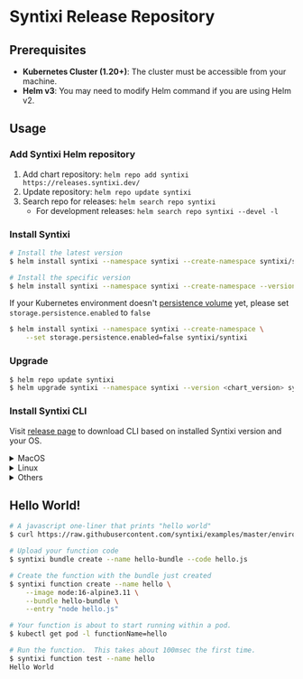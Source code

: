 # Syntixi Release Repository

## Prerequisites

* **Kubernetes Cluster (1.20+)**: The cluster must be accessible from your machine.
* **Helm v3**: You may need to modify Helm command if you are using Helm v2. 

## Usage

### Add Syntixi Helm repository

1. Add chart repository: `helm repo add syntixi https://releases.syntixi.dev/`
2. Update repository: `helm repo update syntixi`
3. Search repo for releases: `helm search repo syntixi`
    * For development releases: `helm search repo syntixi --devel -l`

### Install Syntixi

```bash
# Install the latest version
$ helm install syntixi --namespace syntixi --create-namespace syntixi/syntixi

# Install the specific version
$ helm install syntixi --namespace syntixi --create-namespace --version <chart_version> syntixi/syntixi 
```

If your Kubernetes environment doesn't [persistence volume](https://kubernetes.io/docs/concepts/storage/persistent-volumes/)
yet, please set `storage.persistence.enabled` to `false` 


```bash
$ helm install syntixi --namespace syntixi --create-namespace \
    --set storage.persistence.enabled=false syntixi/syntixi
```

### Upgrade

```bash
$ helm repo update syntixi
$ helm upgrade syntixi --namespace syntixi --version <chart_version> syntixi/syntixi
```

### Install Syntixi CLI

Visit [release page](https://github.com/syntixi/releases/releases) to download CLI based on installed Syntixi version and your OS.

<details>
  <summary>MacOS</summary>

```bash
$ curl -fLO -o syntixi https://github.com/syntixi/releases/releases/download/$(curl https://raw.githubusercontent.com/syntixi/releases/master/stable.txt)/syntixi-cli-osx
$ chmod +x syntixi
$ mv syntixi /usr/local/bin/syntixi
```
</details>

<details>
  <summary>Linux</summary>

* AMD64
```bash
$ curl -fLO -o syntixi https://github.com/syntixi/releases/releases/download/$(curl https://raw.githubusercontent.com/syntixi/releases/master/stable.txt)/syntixi-cli-linux
$ chmod +x syntixi
$ mv syntixi /usr/local/bin/syntixi
```
</details>

<details>
  <summary>Others</summary>

Visit [release page](https://github.com/syntixi/releases/releases) to download CLI.
</details>

## Hello World!

```bash
# A javascript one-liner that prints "hello world"
$ curl https://raw.githubusercontent.com/syntixi/examples/master/environments/nodejs/hello.js > hello.js

# Upload your function code
$ syntixi bundle create --name hello-bundle --code hello.js

# Create the function with the bundle just created
$ syntixi function create --name hello \
    --image node:16-alpine3.11 \
    --bundle hello-bundle \
    --entry "node hello.js" 

# Your function is about to start running within a pod.
$ kubectl get pod -l functionName=hello

# Run the function.  This takes about 100msec the first time.
$ syntixi function test --name hello
Hello World
```